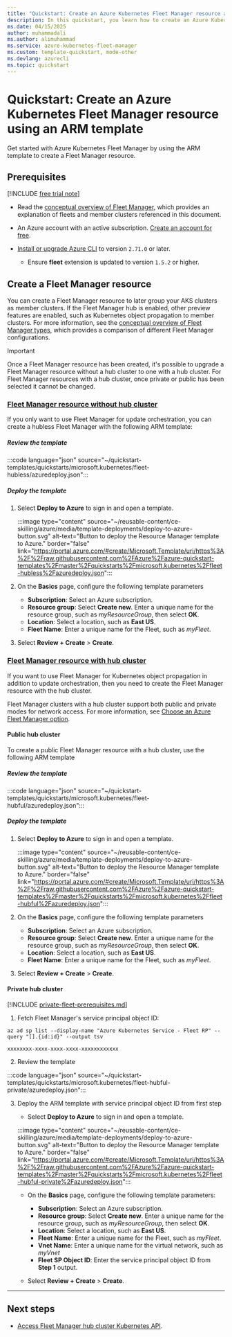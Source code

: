 ```yaml
---
title: "Quickstart: Create an Azure Kubernetes Fleet Manager resource and join member clusters using ARM Template"
description: In this quickstart, you learn how to create an Azure Kubernetes Fleet Manager resource and join member clusters using ARM Template.
ms.date: 04/15/2025
author: muhammadali
ms.author: alimuhammad
ms.service: azure-kubernetes-fleet-manager
ms.custom: template-quickstart, mode-other
ms.devlang: azurecli
ms.topic: quickstart
---
```


# Quickstart: Create an Azure Kubernetes Fleet Manager resource using an ARM template

Get started with Azure Kubernetes Fleet Manager by using the ARM template to create a Fleet Manager resource.

## Prerequisites

[!INCLUDE [free trial note](~/reusable-content/ce-skilling/azure/includes/quickstarts-free-trial-note.md)]

* Read the [conceptual overview of Fleet Manager](./concepts-fleet.md), which provides an explanation of fleets and member clusters referenced in this document.
* An Azure account with an active subscription. [Create an account for free](https://azure.microsoft.com/pricing/purchase-options/azure-account?cid=msft_learn).

* [Install or upgrade Azure CLI](/cli/azure/install-azure-cli) to version `2.71.0` or later.
    - Ensure **fleet** extension is updated to version `1.5.2` or higher.


## Create a Fleet Manager resource

You can create a Fleet Manager resource to later group your AKS clusters as member clusters.  If the Fleet Manager hub is enabled, other preview features are enabled, such as Kubernetes object propagation to member clusters. For more information, see the [conceptual overview of Fleet Manager types](./concepts-choosing-fleet.md), which provides a comparison of different Fleet Manager configurations.


> [!IMPORTANT]
> Once a Fleet Manager resource has been created, it's possible to upgrade a Fleet Manager resource without a hub cluster to one with a hub cluster. For Fleet Manager resources with a hub cluster, once private or public has been selected it cannot be changed.


### [Fleet Manager resource without hub cluster](#tab/without-hub-cluster)

If you only want to use Fleet Manager for update orchestration, you can create a hubless Fleet Manager with the following ARM template:

##### Review the template
:::code language="json" source="~/quickstart-templates/quickstarts/microsoft.kubernetes/fleet-hubless/azuredeploy.json":::

#####  Deploy the template

1. Select **Deploy to Azure** to sign in and open a template.

    :::image type="content" source="~/reusable-content/ce-skilling/azure/media/template-deployments/deploy-to-azure-button.svg" alt-text="Button to deploy the Resource Manager template to Azure." border="false" link="https://portal.azure.com/#create/Microsoft.Template/uri/https%3A%2F%2Fraw.githubusercontent.com%2FAzure%2Fazure-quickstart-templates%2Fmaster%2Fquickstarts%2Fmicrosoft.kubernetes%2Ffleet-hubless%2Fazuredeploy.json":::

2. On the **Basics** page, configure the following template parameters

    - **Subscription**: Select an Azure subscription.
    - **Resource group**: Select **Create new**. Enter a unique name for the resource group, such as *myResourceGroup*, then select **OK**.
    - **Location**: Select a location, such as **East US**.
    - **Fleet Name**: Enter a unique name for the Fleet, such as *myFleet*.

3. Select **Review + Create** > **Create**.


### [Fleet Manager resource with hub cluster](#tab/with-hub-cluster)
If you want to use Fleet Manager for Kubernetes object propagation in addition to update orchestration, then you need to create the Fleet Manager resource with the hub cluster.

Fleet Manager clusters with a hub cluster support both public and private modes for network access. For more information, see [Choose an Azure Fleet Manager option](./concepts-choosing-fleet.md#network-access-modes-for-hub-cluster).

#### Public hub cluster
To create a public Fleet Manager resource with a hub cluster, use the following ARM template

##### Review the template
:::code language="json" source="~/quickstart-templates/quickstarts/microsoft.kubernetes/fleet-hubful/azuredeploy.json":::

#####  Deploy the template

1. Select **Deploy to Azure** to sign in and open a template.

    :::image type="content" source="~/reusable-content/ce-skilling/azure/media/template-deployments/deploy-to-azure-button.svg" alt-text="Button to deploy the Resource Manager template to Azure." border="false" link="https://portal.azure.com/#create/Microsoft.Template/uri/https%3A%2F%2Fraw.githubusercontent.com%2FAzure%2Fazure-quickstart-templates%2Fmaster%2Fquickstarts%2Fmicrosoft.kubernetes%2Ffleet-hubful%2Fazuredeploy.json":::

2. On the **Basics** page, configure the following template parameters

    - **Subscription**: Select an Azure subscription.
    - **Resource group**: Select **Create new**. Enter a unique name for the resource group, such as *myResourceGroup*, then select **OK**.
    - **Location**: Select a location, such as **East US**.
    - **Fleet Name**: Enter a unique name for the Fleet, such as *myFleet*.

3. Select **Review + Create** > **Create**.

#### Private hub cluster

[!INCLUDE [private-fleet-prerequisites.md](./includes/private-fleet/private-fleet-prerequisites.md)]


1. Fetch Fleet Manager's service principal object ID:

 ```azurecli-interactive
az ad sp list --display-name "Azure Kubernetes Service - Fleet RP" --query "[].{id:id}" --output tsv
```

```output
xxxxxxxx-xxxx-xxxx-xxxx-xxxxxxxxxxxx
```

2. Review the template

:::code language="json" source="~/quickstart-templates/quickstarts/microsoft.kubernetes/fleet-hubful-private/azuredeploy.json":::
    
3.  Deploy the ARM template with service principal object ID from first step
    
    - Select **Deploy to Azure** to sign in and open a template.
    
    :::image type="content" source="~/reusable-content/ce-skilling/azure/media/template-deployments/deploy-to-azure-button.svg" alt-text="Button to deploy the Resource Manager template to Azure." border="false" link="https://portal.azure.com/#create/Microsoft.Template/uri/https%3A%2F%2Fraw.githubusercontent.com%2FAzure%2Fazure-quickstart-templates%2Fmaster%2Fquickstarts%2Fmicrosoft.kubernetes%2Ffleet-hubful-private%2Fazuredeploy.json":::
    
    - On the **Basics** page, configure the following template parameters:
        - **Subscription**: Select an Azure subscription.
        - **Resource group**: Select **Create new**. Enter a unique name for the resource group, such as *myResourceGroup*, then select **OK**.
        - **Location**: Select a location, such as **East US**.
        - **Fleet Name**: Enter a unique name for the Fleet, such as *myFleet*.
        - **Vnet Name**: Enter a unique name for the virtual network, such as *myVnet*
        - **Fleet SP Object ID**: Enter the service principal object ID from **Step 1** output.

    - Select **Review + Create** > **Create**.

---

## Next steps

* [Access Fleet Manager hub cluster Kubernetes API](./access-fleet-hub-cluster-kubernetes-api.md).